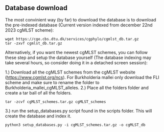 ## Database download

The most convinient way (by far) to download the database is to download the pre-indexed database (Current version indexed from december 22nd 2023 cgMLST scheme):

```
wget https://cge.cbs.dtu.dk/services/cgphylo/cgmlst_db.tar.gz
tar -zxvf cgmlst_db.tar.gz
```

Alternatively, if you want the newest cgMLST schemes, you can follow these step and setup the database yourself (The database indexing may take several hours, so consider doing it in a detached screen session):

1.) Download all the cgMLST schemes from the cgMLST website (https://www.cgmlst.org/ncs). 
For Burkholderia mallei only download the FLI scheme and make sure to rename the folder to Burkholderia_mallei_cgMLST_alleles. 
2.) Place all the folders folder and create a tar ball of all the folders.
```
tar -zcvf cgMLST_schemes.tar.gz cgMLST_schemes
```
3.) run the setup_databases.py script found in the scripts folder. This will create the database and index it.
```
python3 setup_databases.py -i cgMLST_schemes.tar.gz -o cgMLST_db
```

